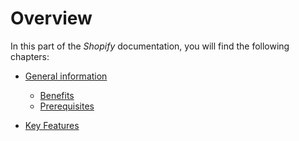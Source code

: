 # Overview

In this part of the *Shopify* documentation, you will find the following chapters:

- [General information](01_General.md)
    - [Benefits](01_General.md#benefits)
    - [Prerequisites](01_General.md#prerequisites)


- [Key Features](02_Features.md)

